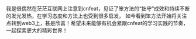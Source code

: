 我是很偶然在茫茫互联网上注意到cnfeat，见证了笨方法的“拙守”成效和持续不断的发光发热，在学习态度和方法上也受到很多启发，
如今看到笨方法开始将关注点转到web3上，甚是欣喜！希望未来能够有机会紧跟cnfeat的学习实践的节奏，一起探索更大的精彩世界！
